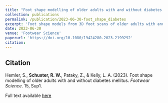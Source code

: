 ```yaml
---
title: "Foot shape modelling of older adults with and without diabetes mellitus"
collection: publications
permalink: /publication/2023-06-30-foot_shape_diabetes
excerpt: 'Foot shape models from 3D foot scans of older adults with and without diabetes mellitus were constructed and compared.'
date: 2023-06-30
venue: 'Footwear Science'
paperurl: 'https://doi.org/10.1080/19424280.2023.2199292'
citation: 
---
```

## Citation
Hemler, S., **Schuster, R. W.**, Pataky, Z., & Kelly, L. A. (2023). Foot shape modelling of older adults with and without diabetes mellitus. *Footwear Science*. 15, Sup1.  
  
  
Full text available [here](https://doi.org/10.1080/19424280.2023.2199292)